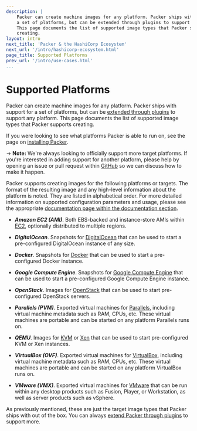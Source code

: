 ```yaml
---
description: |
    Packer can create machine images for any platform. Packer ships with support for
    a set of platforms, but can be extended through plugins to support any platform.
    This page documents the list of supported image types that Packer supports
    creating.
layout: intro
next_title: 'Packer & the HashiCorp Ecosystem'
next_url: '/intro/hashicorp-ecosystem.html'
page_title: Supported Platforms
prev_url: '/intro/use-cases.html'
...
```


# Supported Platforms

Packer can create machine images for any platform. Packer ships with support for
a set of platforms, but can be [extended through
plugins](/docs/extend/builder.html) to support any platform. This page documents
the list of supported image types that Packer supports creating.

If you were looking to see what platforms Packer is able to run on, see the page
on [installing Packer](/intro/getting-started/setup.html).

-&gt; **Note:** We're always looking to officially support more target
platforms. If you're interested in adding support for another platform, please
help by opening an issue or pull request within
[GitHub](https://github.com/mitchellh/packer) so we can discuss how to make it
happen.

Packer supports creating images for the following platforms or targets. The
format of the resulting image and any high-level information about the platform
is noted. They are listed in alphabetical order. For more detailed information
on supported configuration parameters and usage, please see the appropriate
[documentation page within the documentation section](/docs).

-   ***Amazon EC2 (AMI)***. Both EBS-backed and instance-store AMIs within
    [EC2](http://aws.amazon.com/ec2/), optionally distributed to
    multiple regions.

-   ***DigitalOcean***. Snapshots for
    [DigitalOcean](http://www.digitalocean.com/) that can be used to start a
    pre-configured DigitalOcean instance of any size.

-   ***Docker***. Snapshots for [Docker](http://www.docker.io/) that can be used
    to start a pre-configured Docker instance.

-   ***Google Compute Engine***. Snapshots for [Google Compute
    Engine](https://cloud.google.com/products/compute-engine) that can be used
    to start a pre-configured Google Compute Engine instance.

-   ***OpenStack***. Images for [OpenStack](http://www.openstack.org/) that can
    be used to start pre-configured OpenStack servers.

-   ***Parallels (PVM)***. Exported virtual machines for
    [Parallels](http://www.parallels.com/downloads/desktop/), including virtual
    machine metadata such as RAM, CPUs, etc. These virtual machines are portable
    and can be started on any platform Parallels runs on.

-   ***QEMU***. Images for [KVM](http://www.linux-kvm.org/) or
    [Xen](http://www.xenproject.org/) that can be used to start pre-configured
    KVM or Xen instances.

-   ***VirtualBox (OVF)***. Exported virtual machines for
    [VirtualBox](https://www.virtualbox.org/), including virtual machine
    metadata such as RAM, CPUs, etc. These virtual machines are portable and can
    be started on any platform VirtualBox runs on.

-   ***VMware (VMX)***. Exported virtual machines for
    [VMware](http://www.vmware.com/) that can be run within any desktop products
    such as Fusion, Player, or Workstation, as well as server products such
    as vSphere.

As previously mentioned, these are just the target image types that Packer ships
with out of the box. You can always [extend Packer through
plugins](/docs/extend/builder.html) to support more.
